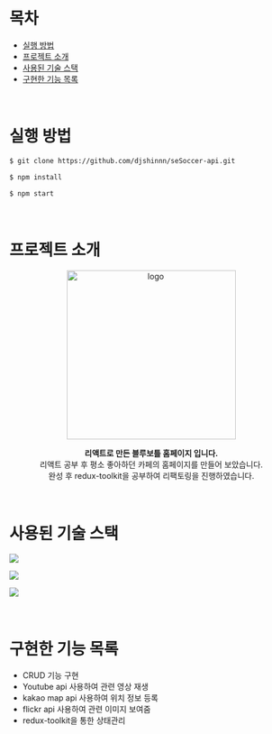# 목차

- [실행 방법](#실행-방법)
- [프로젝트 소개](#프로젝트-소개)
- [사용된 기술 스택](#사용된-기술-스택)
- [구현한 기능 목록](#구현한-기능-목록)

<br/>

# 실행 방법

```bash
$ git clone https://github.com/djshinnn/seSoccer-api.git
```
```bash
$ npm install
```
```bash
$ npm start
```
  
<br/>

# 프로젝트 소개

<div align="center">
			<img src={process.env.PUBLIC_URL + '/img/logo.png'} alt='logo' width='300'/>
<br>
<p>
  <b>리액트로 만든 블루보틀 홈페이지 입니다.</b>
	<br/>
	리액트 공부 후 평소 좋아하던 카페의 홈페이지를 만들어 보았습니다.
  <br/>
  완성 후 redux-toolkit을 공부하여 리팩토링을 진행하였습니다.</p>
</div>

<br/>

# 사용된 기술 스택


![](https://img.shields.io/badge/front_end-javascript-yellow?style=for-the-badge&logo=javascript)

![](https://img.shields.io/badge/front_end-react-skyblue?style=for-the-badge&logo=react)

![](https://img.shields.io/badge/%20front_end-sass-CC6699?style=for-the-badge&logo=sass)


<br/>


# 구현한 기능 목록

- CRUD 기능 구현
- Youtube api 사용하여 관련 영상 재생
- kakao map api 사용하여 위치 정보 등록
- flickr api 사용하여 관련 이미지 보여줌
- redux-toolkit을 통한 상태관리

<br/>




